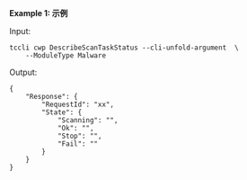 **Example 1: 示例**



Input: 

```
tccli cwp DescribeScanTaskStatus --cli-unfold-argument  \
    --ModuleType Malware
```

Output: 
```
{
    "Response": {
        "RequestId": "xx",
        "State": {
            "Scanning": "",
            "Ok": "",
            "Stop": "",
            "Fail": ""
        }
    }
}
```

